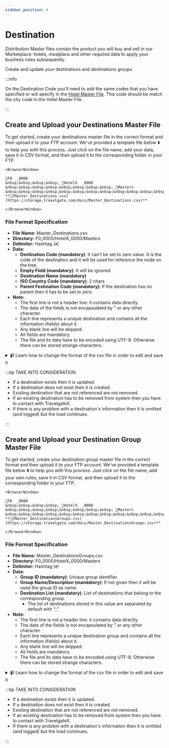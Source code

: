```yaml
---
sidebar_position: 4
---
```


# Destination

Distribution Master files contain the product you will buy and sell in our Marketplace: hotels, mealplans and other required data to apply your business rules subsequently.

Create and update your destinations and destinations groups.

:::info

On the Destination Code you'll need to add the same codes that you have specified or will specify in the [Hotel Master File](hotels). This code should be match the city code in the Hotel Master File.

:::

## Create and Upload your Destinations Master File

To get started, create your destinations master file in the correct format and then upload it to your FTP account. We've provided a template file below ⬇️ to help you with this process. Just click on the file name, add your data, save it in CSV format, and then upload it to the corresponding folder in your FTP.


```mdx-code-block
<BrowserWindow>

📁F0  _0000  
&nbsp;&nbsp;&nbsp;&nbsp; 📁HotelX  _0000  
&nbsp;&nbsp;&nbsp;&nbsp;&nbsp;&nbsp;&nbsp;&nbsp; 📁Masters  
&nbsp;&nbsp;&nbsp;&nbsp;&nbsp;&nbsp;&nbsp;&nbsp;&nbsp;&nbsp;&nbsp;&nbsp; **📄[Master_Destinations.csv](https://storage.travelgate.com/docs/Master_Destinations.csv)**  

</BrowserWindow>
```


### File Format Specification

* **File Name:** Master_Destinations.csv
* **Directory:** F0\_0000/HotelX\_0000/Masters
* **Delimiter:** Hashtag (`#`)
* **Data:**
   * **Destination Code (mandatory)**: It can’t be set to zero value. It is the code of the destination and it will be used for reference the node on the tree. 
   * **Empty Field (mandatory)**: It will be ignored.
   * **Destination Name (mandatory)**
   * **ISO Country Code (mandatory)**: 2 chars
   * **Parent Festination Code (mandatory)**: If the destination has no parent then it has to be set to zero. 
* **Note:**
   * The first line is not a header line: it contains data directly.
   * The data of the fields is not encapsulated by " or any other character.
   * Each line represents a unique destination and contains all the information (fields) about it.
   * Any blank line will be skipped.
   * All fields are mandatory.
   * The file and its data have to be encoded using UTF-8. Otherwise there can be stored strange characters.


<details>
    <summary>📹 Learn how to change the format of the csv file in order to edit and save it</summary>
    <div>
        <div><iframe width="560" height="315" src="https://www.youtube.com/embed/XkOk3SkZ0Sg?si=TYhN1QfMwYE1fusw&amp;controls=0" title="YouTube video player" frameborder="0" allow="accelerometer; autoplay; clipboard-write; encrypted-media; gyroscope; picture-in-picture; web-share" allowfullscreen></iframe></div>
    </div>
</details>


:::tip TAKE INTO CONSIDERATION

* If a destination exists then it is updated.
* If a destination does not exist then it is created.
* Existing destination that are not referenced are not removed.
* If an existing destination has to be removed from system then you have to contact with TravelgateX.
* If there is any problem with a destination's information then it is omitted (and logged) but the load continues.

:::

## Create and Upload your Destination Group Master File

To get started, create your destination group master file in the correct format and then upload it to your FTP account. We've provided a template file below ⬇️ to help you with this process. Just click on the file name, add your own rules, save it in CSV format, and then upload it to the corresponding folder in your FTP.


```mdx-code-block
<BrowserWindow>

📁F0  _0000  
&nbsp;&nbsp;&nbsp;&nbsp; 📁HotelX  _0000  
&nbsp;&nbsp;&nbsp;&nbsp;&nbsp;&nbsp;&nbsp;&nbsp; 📁Masters  
&nbsp;&nbsp;&nbsp;&nbsp;&nbsp;&nbsp;&nbsp;&nbsp;&nbsp;&nbsp;&nbsp;&nbsp; **📄[Master_DestinationsGroups.csv](https://storage.travelgate.com/docs/Master_DestinationsGroups.csv)**  

</BrowserWindow>
```


### File Format Specification

* **File Name:** Master_DestinationsGroups.csv
* **Directory:** F0\_0000/HotelX\_0000/Masters
* **Delimiter:** Hashtag (`#`)
* **Data:**
   * **Group ID (mandatory)**: Unique group identifier.
   * **Group Name/Description (mandatory)**: If not given then it will be used the group ID as name.
   * **Destination List (mandatory)**: List of destinations that belong to the corresponding group.
      * The list of destinations stored in this value are separated by default with “;”.
* **Note:**
   * The first line is not a header line: it contains data directly.
   * The data of the fields is not encapsulated by " or any other character.
   * Each line represents a unique destination group and contains all the information (fields) about it.
   * Any blank line will be skipped.
   * All fields are mandatory.
   * The file and its data have to be encoded using UTF-8. Otherwise there can be stored strange characters.

<details>
    <summary>📹 Learn how to change the format of the csv file in order to edit and save it</summary>
    <div>
        <div><iframe width="560" height="315" src="https://www.youtube.com/embed/XkOk3SkZ0Sg?si=TYhN1QfMwYE1fusw&amp;controls=0" title="YouTube video player" frameborder="0" allow="accelerometer; autoplay; clipboard-write; encrypted-media; gyroscope; picture-in-picture; web-share" allowfullscreen></iframe></div>
    </div>
</details>


:::tip TAKE INTO CONSIDERATION

* If a destination exists then it is updated.
* If a destination does not exist then it is created.
* Existing destination that are not referenced are not removed.
* If an existing destination has to be removed from system then you have to contact with TravelgateX.
* If there is any problem with a destination's information then it is omitted (and logged) but the load continues.

:::